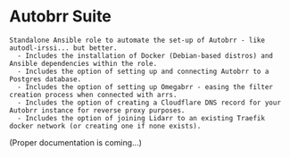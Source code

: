 Autobrr Suite
=========

    Standalone Ansible role to automate the set-up of Autobrr - like autodl-irssi... but better.
      - Includes the installation of Docker (Debian-based distros) and Ansible dependencies within the role.
      - Includes the option of setting up and connecting Autobrr to a Postgres database.
      - Includes the option of setting up Omegabrr - easing the filter creation process when connected with arrs.
      - Includes the option of creating a Cloudflare DNS record for your Autobrr instance for reverse proxy purposes.
      - Includes the option of joining Lidarr to an existing Traefik docker network (or creating one if none exists).



(Proper documentation is coming...)